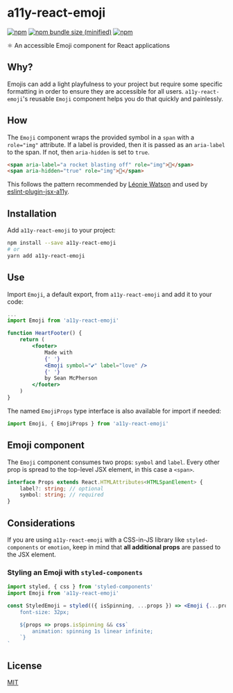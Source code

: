 # a11y-react-emoji

[![npm](https://img.shields.io/npm/v/a11y-react-emoji.svg)](https://npmjs.com/package/a11y-react-emoji) [![npm bundle size (minified)](https://img.shields.io/bundlephobia/min/a11y-react-emoji.svg)](https://npmjs.com/package/a11y-react-emoji) [![npm](https://img.shields.io/npm/dt/a11y-react-emoji.svg)](https://npmjs.com/package/a11y-react-emoji)

⚛️ An accessible Emoji component for React applications

## Why?
Emojis can add a light playfulness to your project but require some specific formatting in order to ensure they are accessible for all users. `a11y-react-emoji`'s reusable `Emoji` component helps you do that quickly and painlessly.

## How
The `Emoji` component wraps the provided symbol in a `span` with a `role="img"` attribute. If a label is provided, then it is passed as an `aria-label` to the span. If not, then `aria-hidden` is set to `true`.

```html
<span aria-label="a rocket blasting off" role="img">🚀</span>
<span aria-hidden="true" role="img">🤫</span>
```

This follows the pattern recommended by [Léonie Watson](http://tink.uk/accessible-emoji/) and used by [eslint-plugin-jsx-a11y](https://github.com/evcohen/eslint-plugin-jsx-a11y/blob/master/docs/rules/accessible-emoji.md).

## Installation
Add `a11y-react-emoji` to your project:

```sh
npm install --save a11y-react-emoji
# or
yarn add a11y-react-emoji
```

## Use
Import `Emoji`, a default export, from `a11y-react-emoji` and add it to your code:

```jsx
...
import Emoji from 'a11y-react-emoji'

function HeartFooter() {
    return (
        <footer>
            Made with
            {' '}
            <Emoji symbol="💕" label="love" />
            {' '}
            by Sean McPherson
        </footer>
    )
}
```

The named `EmojiProps` type interface is also available for import if needed:

```ts
import Emoji, { EmojiProps } from 'a11y-react-emoji'
```

## Emoji component
The `Emoji` component consumes two props: `symbol` and `label`. Every other prop is spread to the top-level JSX element, in this case a `<span>`.

```ts
interface Props extends React.HTMLAttributes<HTMLSpanElement> {
    label?: string; // optional
    symbol: string; // required
}
```

## Considerations
If you are using `a11y-react-emoji` with a CSS-in-JS library like `styled-components` or `emotion`, keep in mind that **all additional props** are passed to the JSX element.

### Styling an Emoji with `styled-components`

```jsx
import styled, { css } from 'styled-components'
import Emoji from 'a11y-react-emoji'

const StyledEmoji = styled(({ isSpinning, ...props }) => <Emoji {...props} />)`
    font-size: 32px;

    ${props => props.isSpinning && css`
        animation: spinning 1s linear infinite;
    `}
`
```

## License

[MIT](/LICENSE)